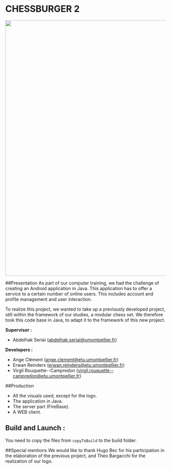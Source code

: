 # CHESSBURGER __2__

<p align="center">
<img align="center" src="./presentations/famous_roundabout.jpg" width="800" height="800"/>
</p>

##Presentation
As part of our computer training, we had the challenge of creating an Android application in Java. This application has to offer a service to a certain number of online users. This includes account and profile management and user interaction.

To realize this project, we wanted to take up a previously developed project, still within the framework of our studies, a modular chess set. We therefore took this code base in Java, to adapt it to the framework of this new project.

<b>Supervisor :</b>     
-  Abdelhak Seriai (abdelhak.seriai@umontpellier.fr) 

<b>Developers :</b>
- Ange Clément (ange.clement@etu.umontpellier.fr) 
- Erwan Reinders (erwan.reinders@etu.umontpellier.fr)
- Virgil Rouquette--Campredon (virgil.rouquette--campredon@etu.umontpellier.fr) 


##Production
- All the visuals used, except for the logo.
- The application in Java.
- The server part (FireBase).
- A WEB client.

## Build and Launch : 
You need to copy the files from `copyToBuild` to the build folder.

##Special mentions
We would like to thank Hugo Bec for his participation in the elaboration of the previous project, and Theo Bargacchi for the realization of our logo.
